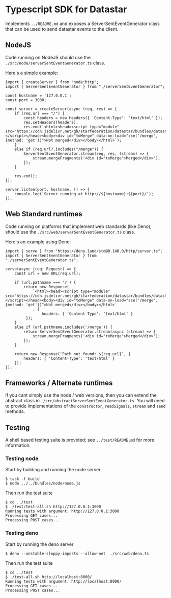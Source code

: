 # Typescript SDK for Datastar

Implements `../README.md` and exposes a ServerSentEventGenerator class that can be used to
send datastar events to the client.

## NodeJS

Code running on NodeJS should use the `./src/node/serverSentEventGenerator.ts` class.

Here's a simple example:

```
import { createServer } from "node:http";
import { ServerSentEventGenerator } from "./serverSentEventGenerator";

const hostname = '127.0.0.1';
const port = 3000;

const server = createServer(async (req, res) => {
    if (req.url === "/") {
        const headers = new Headers({ 'Content-Type': 'text/html' });
        res.setHeaders(headers);
        res.end(`<html><head><script type="module" src="https://cdn.jsdelivr.net/gh/starfederation/datastar/bundles/datastar.js"></script></head><body><div id="toMerge" data-on-load="sse('/merge', {method: 'get'})">Not merged</div></body></html>`);
    }
    else if (req.url?.includes("/merge")) {
        ServerSentEventGenerator.stream(req, res, (stream) => {
            stream.mergeFragments('<div id="toMerge">Merged</div>');
        });
    }

    res.end();
});

server.listen(port, hostname, () => {
	console.log(`Server running at http://${hostname}:${port}/`);
});
```

## Web Standard runtimes

Code running on platforms that implement web standards (like Deno), should use the `./src/web/serverSentEventGenerator.ts` class.

Here's an example using Deno:

```
import { serve } from "https://deno.land/std@0.140.0/http/server.ts";
import { ServerSentEventGenerator } from "./serverSentEventGenerator.ts";

serve(async (req: Request) => {
    const url = new URL(req.url);

    if (url.pathname === '/') {
        return new Response(
            `<html><head><script type="module" src="https://cdn.jsdelivr.net/gh/starfederation/datastar/bundles/datastar.js"></script></head><body><div id="toMerge" data-on-load="sse('/merge', {method: 'get'})">Not merged</div></body></html>`
            , {
                headers: { 'Content-Type': 'text/html' }
         });
    }
    else if (url.pathname.includes('/merge')) {
        return ServerSentEventGenerator.stream(async (stream) => {
            stream.mergeFragments('<div id="toMerge">Merged</div>');
        });
    }

    return new Response(`Path not found: ${req.url}`, {
        headers: { 'Content-Type': 'text/html' }
    });
});
```

## Frameworks / Alternate runtimes

If you cant simply use the node / web versions, then you can extend the abstract class in `./src/abstractServerSentEventGenerator.ts`. You will need to provide implementations of the `constructor`, `readSignals`, `stream` and `send` methods.

## Testing

A shell based testing suite is provided; see `../test/README.md` for more information.

### Testing node

Start by building and running the node server

```
$ task -f build
$ node ../../bundles/node/node.js
```

Then run the test suite

```
$ cd ../test
$ ./test/test-all.sh http://127.0.0.1:3000
Running tests with argument: http://127.0.0.1:3000
Processing GET cases...
Processing POST cases...
```

### Testing deno

Start by running the deno server

```
$ deno --unstable-sloppy-imports --allow-net  ./src/web/deno.ts
```

Then run the test suite

```
$ cd ../test
$ ./test-all.sh http://localhost:8000/
Running tests with argument: http://localhost:8000/
Processing GET cases...
Processing POST cases...
```
